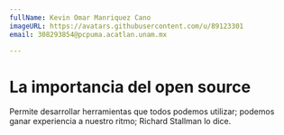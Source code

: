 ```yaml
---
fullName: Kevin Omar Manriquez Cano
imageURL: https://avatars.githubusercontent.com/u/89123301
email: 308293854@pcpuma.acatlan.unam.mx

---
```


# La importancia del open source

Permite desarrollar herramientas que todos podemos utilizar; podemos ganar experiencia a nuestro ritmo; Richard Stallman lo dice.